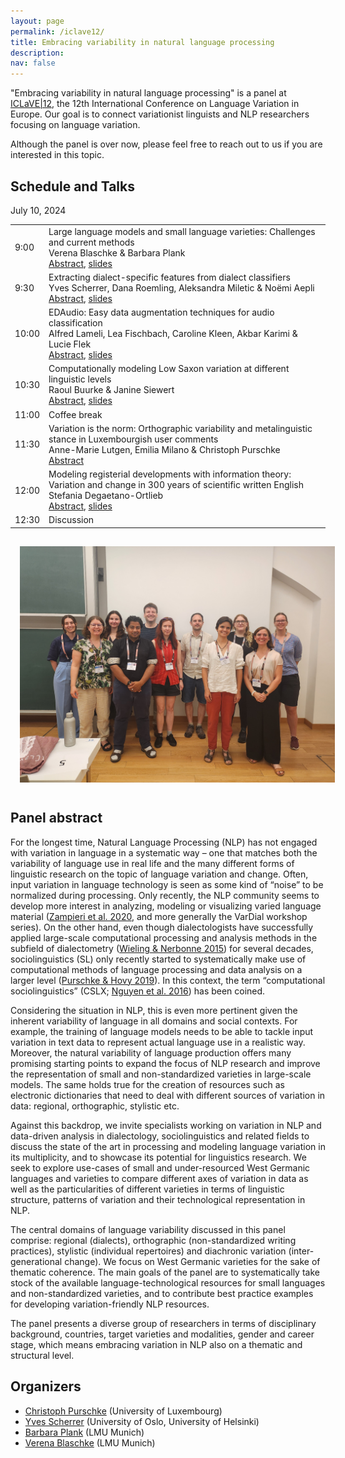 ```yaml
---
layout: page
permalink: /iclave12/
title: Embracing variability in natural language processing
description: 
nav: false
---
```


"Embracing variability in natural language processing" is a panel at [ICLaVE\|12](https://iclave12.dioe.at/), the 12th International Conference on Language Variation in Europe. 
Our goal is to connect variationist linguists and NLP researchers focusing on language variation.

Although the panel is over now, please feel free to reach out to us if you are interested in this topic.

## Schedule and Talks
July 10, 2024

<table class="scheduleTable">
<tbody>
  <tr>
    <td>9:00</td>
    <td><span class="bolder">Large language models and small language varieties: Challenges and current methods</span><br/>Verena Blaschke &amp; Barbara Plank<br/><a href="https://pretalx.dioe.at/iclave12/talk/review/T8KFVJ8A9WAZFFFZBBEHQLEAEGSESL7G">Abstract</a>, <a href="/assets/subpages/iclave12/slides_blaschke-plank.pdf">slides</a></td>
  </tr>
  <tr>
    <td>9:30</td>
    <td><span class="bolder">Extracting dialect-specific features from dialect classifiers</span><br/>Yves Scherrer, Dana Roemling, Aleksandra Miletic &amp; Noëmi Aepli<br/><a href="https://pretalx.dioe.at/iclave12/talk/review/WH3MHP8CUL7VEL99UJLZ77T7PA7JVHZL">Abstract</a>, <a href="/assets/subpages/iclave12/slides_scherrer-etal.pdf">slides</a></td>
  </tr>
  <tr>
    <td>10:00</td>
    <td><span class="bolder">EDAudio: Easy data augmentation techniques for audio classification</span><br/>Alfred Lameli, Lea Fischbach, Caroline Kleen, Akbar Karimi &amp; Lucie Flek<br/><a href="https://pretalx.dioe.at/iclave12/talk/review/YUA3M7ZZJUVEMJBURRBYDU3YKFLUFB99">Abstract</a>, <a href="/assets/subpages/iclave12/slides_lameli-etal.pdf">slides</a></td>
  </tr>
  <tr>
  	<td>10:30</td>
  	<td><span class="bolder">Computationally modeling Low Saxon variation at different linguistic levels</span><br/> Raoul Buurke &amp; Janine Siewert<br/><a href="https://pretalx.dioe.at/iclave12/talk/review/TMXGYWTYCD7XLVCD3NSJJAENQRYUKV8R">Abstract</a>, <a href="/assets/subpages/iclave12/slides_buurke-siewert.pdf">slides</a></td>
  </tr>
  <tr>
  	<td>11:00</td>
  	<td><span class="bolder">Coffee break</span></td>
  </tr>
  <tr>
  	<td>11:30</td>
  	<td><span class=bolder>Variation is the norm: Orthographic variability and metalinguistic stance in Luxembourgish user comments</span><br/>Anne-Marie Lutgen, Emilia Milano &amp; Christoph Purschke<br/><a href="https://pretalx.dioe.at/iclave12/talk/review/EDFSMUYKHQYEQNEGMUNUZQMU3Q7RXRC3">Abstract</a></td>
  </tr>
  <tr>
  	<td>12:00</td>
  	<td><span class=bolder>Modeling registerial developments with information theory: Variation and change in 300 years of scientific written English</span><br/>Stefania Degaetano-Ortlieb<br/><a href="https://pretalx.dioe.at/iclave12/talk/review/E8GGQXUCRNT3ZCRBBZNRLKPNVDK9CP3X">Abstract</a>, <a href="/assets/subpages/iclave12/slides_degaetano.pdf">slides</a></td>
  </tr>
  <tr>
  	<td>12:30</td>
  	<td><span class="bolder">Discussion</span></td>
  </tr>
</tbody>
</table>

<img src="/assets/subpages/iclave12/iclave12_group.png" alt="Group picture" width="650" style="display: block; margin: auto; padding: 15px"/>

## Panel abstract

For the longest time, Natural Language Processing (NLP) has not engaged with variation in language in a systematic way – one that matches both the variability of language use in real life and the many different forms of linguistic research on the topic of language variation and change. Often, input variation in language technology is seen as some kind of “noise” to be normalized during processing. Only recently, the NLP community seems to develop more interest in analyzing, modeling or visualizing varied language material ([Zampieri et al. 2020](https://www.cambridge.org/core/journals/natural-language-engineering/article/abs/natural-language-processing-for-similar-languages-varieties-and-dialects-a-survey/229652C86E329F83346BB6C66B9521A6), and more generally the VarDial workshop series). On the other hand, even though dialectologists have successfully applied large-scale computational processing and analysis methods in the subfield of dialectometry ([Wieling & Nerbonne 2015](https://www.annualreviews.org/content/journals/10.1146/annurev-linguist-030514-124930)) for several decades, sociolinguistics (SL) only recently started to systematically make use of computational methods of language processing and data analysis on a larger level ([Purschke & Hovy 2019](https://www.cambridge.org/core/journals/journal-of-linguistic-geography/article/abs/lorres-moppes-and-the-swiss-rediscovering-regional-patterns-in-anonymous-social-media-data/508C70E65203B0488993C62E15FA71BE)). In this context, the term “computational sociolinguistics” (CSLX; [Nguyen et al. 2016](https://aclanthology.org/J16-3007/)) has been coined.

Considering the situation in NLP, this is even more pertinent given the inherent variability of language in all domains and social contexts. For example, the training of language models needs to be able to tackle input variation in text data to represent actual language use in a realistic way. Moreover, the natural variability of language production offers many promising starting points to expand the focus of NLP research and improve the representation of small and non-standardized varieties in large-scale models. The same holds true for the creation of resources such as electronic dictionaries that need to deal with different sources of variation in data: regional, orthographic, stylistic etc. 

Against this backdrop, we invite specialists working on variation in NLP and data-driven analysis in dialectology, sociolinguistics and related fields to discuss the state of the art in processing and modeling language variation in its multiplicity, and to showcase its potential for linguistics research. We seek to explore use-cases of small and under-resourced West Germanic languages and varieties to compare different axes of variation in data as well as the particularities of different varieties in terms of linguistic structure, patterns of variation and their technological representation in NLP.

The central domains of language variability discussed in this panel comprise: regional (dialects), orthographic (non-standardized writing practices), stylistic (individual repertoires) and diachronic variation (inter-generational change). We focus on West Germanic varieties for the sake of thematic coherence. The main goals of the panel are to systematically take stock of the available language-technological resources for small languages and non-standardized varieties, and to contribute best practice examples for developing variation-friendly NLP resources.

The panel presents a diverse group of researchers in terms of disciplinary background, countries, target varieties and modalities, gender and career stage, which means embracing variation in NLP also on a thematic and structural level.


## Organizers

- [Christoph Purschke](https://purschke.info/) (University of Luxembourg)
- [Yves Scherrer](https://blogs.helsinki.fi/yvesscherrer/) (University of Oslo, University of Helsinki)
- [Barbara Plank](https://bplank.github.io/) (LMU Munich)
- [Verena Blaschke](https://verenablaschke.github.io/) (LMU Munich)
